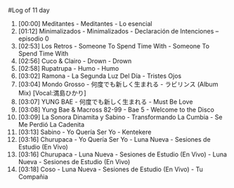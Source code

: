 #Log of 11 day

1. [00:00] Meditantes - Meditantes - Lo esencial
1. [01:12] Minimalizados - Minimalizados - Declaración de Intenciones – episodio 0
1. [02:53] Los Retros - Someone To Spend Time With - Someone To Spend Time With
1. [02:56] Cuco & Clairo - Drown - Drown
1. [02:58] Rupatrupa - Humo - Humo
1. [03:02] Ramona - La Segunda Luz Del Día - Tristes Ojos
1. [03:04] Mondo Grosso - 何度でも新しく生まれる - ラビリンス (Album Mix) [Vocal:満島ひかり]
1. [03:07] YUNG BAE - 何度でも新しく生まれる - Must Be Love
1. [03:08] Yung Bae & Macross 82-99 - Bae 5 - Welcome to the Disco
1. [03:09] La Sonora Dinamita y Sabino - Transformando La Cumbia - Se Me Perdió La Cadenita
1. [03:13] Sabino - Yo Quería Ser Yo - Kentekere
1. [03:16] Churupaca - Yo Quería Ser Yo - Luna Nueva - Sesiones de Estudio (En Vivo)
1. [03:16] Churupaca - Luna Nueva - Sesiones de Estudio (En Vivo) - Luna Nueva - Sesiones de Estudio (En Vivo)
1. [03:18] Coso - Luna Nueva - Sesiones de Estudio (En Vivo) - Tu Compañia
